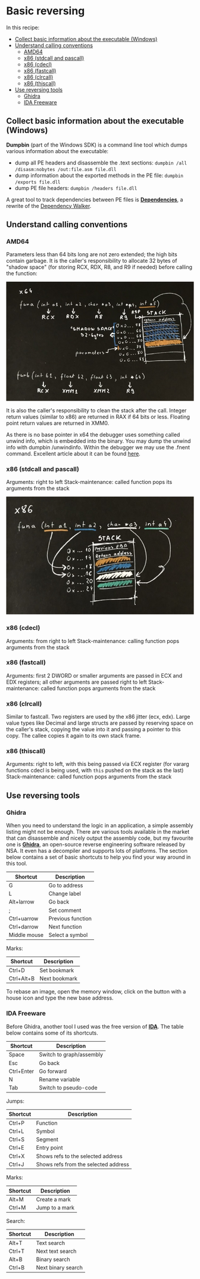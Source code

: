 
# Basic reversing

In this recipe:

- [Collect basic information about the executable (Windows)](#collect-basic-information-about-the-executable-windows)
- [Understand calling conventions](#understand-calling-conventions)
  - [AMD64](#amd64)
  - [x86 (stdcall and pascall)](#x86-stdcall-and-pascall)
  - [x86 (cdecl)](#x86-cdecl)
  - [x86 (fastcall)](#x86-fastcall)
  - [x86 (clrcall)](#x86-clrcall)
  - [x86 (thiscall)](#x86-thiscall)
- [Use reversing tools](#use-reversing-tools)
  - [Ghidra](#ghidra)
  - [IDA Freeware](#ida-freeware)

## Collect basic information about the executable (Windows)

**Dumpbin** (part of the Windows SDK) is a command line tool which dumps various information about the executable:

- dump all PE headers and disassemble the .text sections: `dumpbin /all /disasm:nobytes /out:file.asm file.dll`
- dump information about the exported methods in the PE file: `dumpbin /exports file.dll`
- dump PE file headers: `dumpbin /headers file.dll`

A great tool to track dependencies between PE files is [**Dependencies**](https://github.com/lucasg/Dependencies), a rewrite of the [Dependency Walker](http://www.dependencywalker.com/).

## Understand calling conventions

### AMD64

Parameters less than 64 bits long are not zero extended; the high bits contain garbage. It is the caller's responsibility to allocate 32 bytes of "shadow space" (for storing RCX, RDX, R8, and R9 if needed) before calling the function:

![x64-calling-convention](x64.jpg)

It is also the caller's responsibility to clean the stack after the call. Integer return values (similar to x86) are returned in RAX if 64 bits or less. Floating point return values are returned in XMM0.

As there is no base pointer in x64 the debugger uses something called unwind info, which is embedded into the binary. You may dump the unwind info with dumpbin /unwindinfo. Within the debugger we may use the .fnent command. Excellent article about it can be found [here](https://blogs.msdn.microsoft.com/ntdebugging/2010/5/12/x64-manual-stack-reconstruction-and-stack-walking/).

### x86 (stdcall and pascall)

Arguments: right to left
Stack-maintenance: called function pops its arguments from the stack

![x86-calling-convention](x86.jpg)

### x86 (cdecl)

Arguments: from right to left
Stack-maintenance: calling function pops arguments from the stack

### x86 (fastcall)

Arguments: first 2 DWORD or smaller arguments are passed in ECX and EDX registers; all other arguments are passed right to left
Stack-maintenance: called function pops arguments from the stack

### x86 (clrcall)

Similar to fastcall. Two registers are used by the x86 jitter (ecx, edx). Large value types like Decimal and large structs are passed by reserving space on the caller's stack, copying the value into it and passing a pointer to this copy. The callee copies it again to its own stack frame.

### x86 (thiscall)

Arguments: right to left, with this being passed via ECX register (for vararg functions cdecl is being used, with `this` pushed on the stack as the last)
Stack-maintenance: called function pops arguments from the stack

## Use reversing tools

### Ghidra

When you need to understand the logic in an application, a simple assembly listing might not be enough. There are various tools available in the market that can disassemble and nicely output the assembly code, but my favourite one is [**Ghidra**](https://ghidra-sre.org/), an open-source reverse engineering software released by NSA. It even has a decompiler and supports lots of platforms. The section below contains a set of basic shortcuts to help you find your way around in this tool. 

| Shortcut      | Description       |
| ------------- | ----------------- |
| G             | Go to address |
| L             | Change label |
| Alt+larrow    | Go back |
| ;             | Set comment |
| Ctrl+uarrow   | Previous function |
| Ctrl+darrow   | Next function |
| Middle mouse  | Select a symbol |

Marks:

| Shortcut      | Description       |
| ------------- | ----------------- |
| Ctrl+D        | Set bookmark |
| Ctrl+Alt+B    | Next bookmark |

To rebase an image, open the memory window, click on the button with a house icon and type the new base address.

### IDA Freeware

Before Ghidra, another tool I used was the free version of [**IDA**](https://www.hex-rays.com/products/ida/support/download_freeware.shtml). The table below contains some of its shortcuts.

| Shortcut      | Description       |
| ------------- | ----------------- |
| Space         | Switch to graph/assembly |
| Esc           | Go back |
| Ctrl+Enter    | Go forward |
| N             | Rename variable |
| Tab           | Switch to pseudo-code |

Jumps:

| Shortcut      | Description       |
| ------------- | ----------------- |
| Ctrl+P        | Function |
| Ctrl+L        | Symbol |
| Ctrl+S        | Segment |
| Ctrl+E        | Entry point |
| Ctrl+X        | Shows refs to the selected address |
| Ctrl+J        | Shows refs from the selected address |

Marks:

| Shortcut      | Description       |
| ------------- | ----------------- |
| Alt+M         | Create a mark |
| Ctrl+M        | Jump to a mark |

Search:

| Shortcut      | Description       |
| ------------- | ----------------- |
| Alt+T         | Text search |
| Ctrl+T        | Next text search |
| Alt+B         | Binary search |
| Ctrl+B        | Next binary search |
